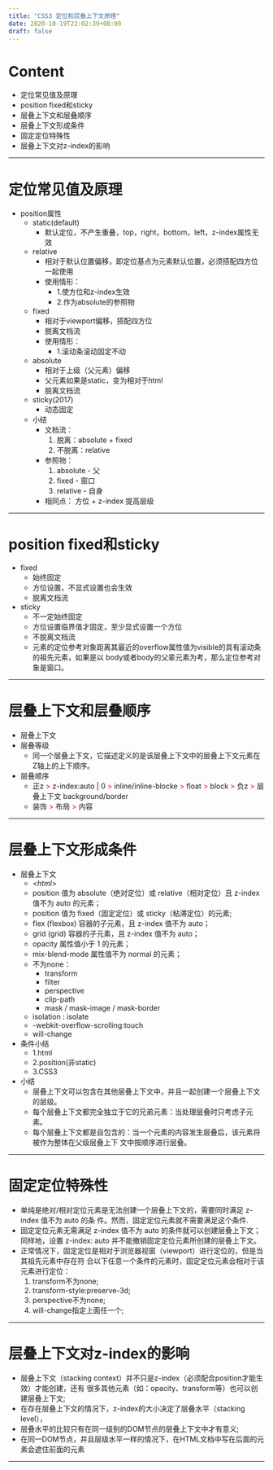 ```yaml
---
title: "CSS3 定位和层叠上下文原理"
date: 2020-10-19T22:02:39+08:00
draft: false
---
```

# Content
- 定位常见值及原理
- position fixed和sticky
- 层叠上下文和层叠顺序
- 层叠上下文形成条件
- 固定定位特殊性
- 层叠上下文对z-index的影响
---
# 定位常见值及原理
- position属性
   - static(default)
      - 默认定位，不产生重叠，top，right，bottom，left，z-index属性无效
   - relative
      - 相对于默认位置偏移，即定位基点为元素默认位置，必须搭配四方位一起使用
      - 使用情形：
         - 1.使方位和z-index生效
         - 2.作为absolute的参照物
   - fixed
      - 相对于viewport偏移，搭配四方位
      - 脱离文档流
      - 使用情形：
         - 1.滚动条滚动固定不动
   - absolute
      - 相对于上级（父元素）偏移
      - 父元素如果是static，变为相对于html
      - 脱离文档流
   - sticky(2017)
      - 动态固定
   - 小结
      - 文档流： 
         1. 脱离：absolute + fixed
         2. 不脱离：relative
      - 参照物：
         1. absolute - 父
         2. fixed - 窗口
         3. relative - 自身
      - 相同点： 方位 + z-index 提高层级
---
# position fixed和sticky
- fixed
   - 始终固定
   - 方位设置，不显式设置也会生效
   - 脱离文档流
- sticky
   - 不一定始终固定
   - 方位设置临界值才固定，至少显式设置一个方位
   - 不脱离文档流
   - 元素的定位参考对象距离其最近的overflow属性值为visible的具有滚动条的祖先元素，如果是以
body或者body的⽗辈元素为考，那么定位参考对象是窗⼝。
---
# 层叠上下文和层叠顺序
- 层叠上下文
- 层叠等级
   - 同一个层叠上下文，它描述定义的是该层叠上下⽂中的层叠上下⽂元素在Z轴上的上下顺序。
- 层叠顺序
   - 正z <span style = "color:red">></span> z-index:auto | 0 <span style = "color:red">></span> inline/inline-blocke <span style = "color:red">></span> float <span style = "color:red">></span> block <span style = "color:red">></span> 负z <span style = "color:red">></span> 层叠上下文 background/border
   - 装饰 <span style = "color:red">></span> 布局 <span style = "color:red">></span> 内容
---
# 层叠上下文形成条件
- 层叠上下文
   - _<html_>
   - position 值为 absolute（绝对定位）或 relative（相对定位）且 z-index 值不为 auto 的元素；
   - position 值为 fixed（固定定位）或 sticky（粘滞定位）的元素;
   - flex (flexbox) 容器的⼦元素，且 z-index 值不为 auto；
   - grid (grid) 容器的⼦元素，且 z-index 值不为 auto；
   - opacity 属性值⼩于 1 的元素；
   - mix-blend-mode 属性值不为 normal 的元素；
   - 不为none：
      - transform
      - filter
      - perspective
      - clip-path
      - mask / mask-image / mask-border
   - isolation : isolate
   - -webkit-overflow-scrolling:touch
   - will-change
- 条件小结
   - 1.html
   - 2.position(非static)
   - 3.CSS3
- 小结
   - 层叠上下⽂可以包含在其他层叠上下⽂中，并且⼀起创建⼀个层叠上下⽂的层级。
   - 每个层叠上下⽂都完全独⽴于它的兄弟元素：当处理层叠时只考虑⼦元素。
   - 每个层叠上下⽂都是⾃包含的：当⼀个元素的内容发⽣层叠后，该元素将被作为整体在⽗级层叠上下
⽂中按顺序进⾏层叠。
---
# 固定定位特殊性
- 单纯是绝对/相对定位元素是⽆法创建⼀个层叠上下⽂的，需要同时满⾜ z-index 值不为 auto 的条
件。然⽽，固定定位元素就不需要满⾜这个条件.
- 固定定位元素⽆需满⾜ z-index 值不为 auto 的条件就可以创建层叠上下⽂；同样地，设置 z-index:
auto 并不能撤销固定定位元素所创建的层叠上下⽂。
- 正常情况下，固定定位是相对于浏览器视窗（viewport）进⾏定位的，但是当其祖先元素中存在符
合以下任意⼀个条件的元素时，固定定位元素会相对于该元素进⾏定位：
   1. transform不为none;
   2. transform-style:preserve-3d;
   3. perspective不为none;
   4. will-change指定上面任一个;

---
# 层叠上下文对z-index的影响
- 层叠上下⽂（stacking context）并不只是z-index（必须配合position才能⽣效）才能创建，还有
很多其他元素（如：opacity、transform等）也可以创建层叠上下⽂;
- 在存在层叠上下⽂的情况下，z-index的⼤⼩决定了层叠⽔平（stacking level），
- 层叠⽔平的⽐较只有在同⼀级别的DOM节点的层叠上下⽂中才有意义;
- 在同⼀DOM节点，并且层级⽔平⼀样的情况下，在HTML⽂档中写在后⾯的元素会遮住前⾯的元素
---